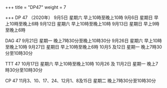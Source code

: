 +++
title = "DP47"
weight = 7

+++
DP 47 （2020年）
9月5日 星期六 早上10時至晚上10時
9月6日 星期日 早上10時至晚上6時
9月12日 星期六  早上10時至晚上10時
9月13日 星期日 早上9時至晚上6時

DAG 47
9月21日 星期一 晚上7時30分至晚上10時30分
9月26日 星期六 早上10時至晚上10時
9月27日 星期日 早上10時至晚上6時
10月5 及12日 星期一 晚上7時30分至10時30分

TTT 47
10月17日 星期六 早上10時至晚上10時
10月26 及 11月2日 星期一 晚上7時30分至10時30分

CP 47
11月3、10、17、24、12月1、8及15日 星期二 晚上7時30分至10時30分